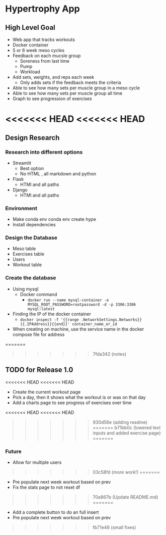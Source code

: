 # Hypertrophy App

## High Level Goal

- Web app that tracks workouts
- Docker container
- 5 or 6 week meso cycles
- Feedback on each mucsle group
    - Soreness from last time
    - Pump
    - Workload
- Add sets, weights, and reps each week
    - Only adds sets if the feedback meets the criteria
- Able to see how many sets per muscle group in a meso cycle
- Able to see how many sets per muscle group all time
- Graph to see progression of exercises

<<<<<<< HEAD
<<<<<<< HEAD
=======
## Design Research

### Research into different options

- Streamlit
    - Best option
    - No HTML , all markdown and python
- Flask
    - HTMl and all paths
- Django
    - HTMl and all paths

### Environment

- Make conda env
    conda env create hype
- Install dependencies

### Design the Database

- Meso table
- Exercises table
- Users 
- Workout table

### Create the database

- Using mysql
    - Docker command
        - `docker run --name mysql-container -e MYSQL_ROOT_PASSWORD=rootpassword -d -p 3306:3306 mysql:latest`
- Finding the IP of the docker container
    - `docker inspect -f '{{range .NetworkSettings.Networks}}{{.IPAddress}}{{end}}' container_name_or_id`
- When creating on machine, use the service name in the docker compose file for address

=======
>>>>>>> 7fda342 (notes)
## TODO for Release 1.0

<<<<<<< HEAD
<<<<<<< HEAD
- Create the current workout page
- Pick a day, then it shows what the workout is or was on that day
- Add a charts page to see progress of exercises over time

<<<<<<< HEAD
<<<<<<< HEAD

>>>>>>> 930d56e (adding readme)
=======
>>>>>>> b71bb0c (lowered text inputs and added exercise page)
=======
### Future

- Allow for multiple users
>>>>>>> 03c58fd (more work!)
=======
- Pre populate next week workout based on prev
- Fix the stats page to not reset df
>>>>>>> 70a867b (Update README.md)
=======
- Add a complete button to do an full insert
- Pre populate next week workout based on prev
>>>>>>> fb71e46 (small fixes)
